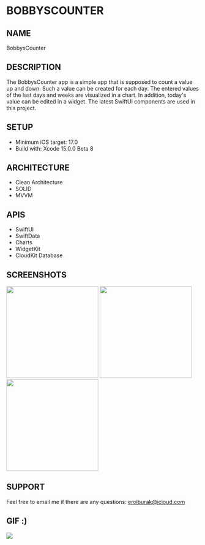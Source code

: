 # BOBBYSCOUNTER

## NAME
BobbysCounter

## DESCRIPTION
The BobbysCounter app is a simple app that is supposed to count a value up and down. Such a value can be created for each day. The entered values of the last days and weeks are visualized in a chart. In addition, today's value can be edited in a widget. The latest SwiftUI components are used in this project.

## SETUP
- Minimum iOS target: 17.0
- Build with: Xcode 15.0.0 Beta 8

## ARCHITECTURE
- Clean Architecture
- SOLID
- MVVM

## APIS
- SwiftUI
- SwiftData
- Charts
- WidgetKit
- CloudKit Database

## SCREENSHOTS
<img src="https://github.com/erolburak/bobbyscounter/assets/140210017/83e2dd2f-32b0-4f26-b44b-3c2f397a54c1" style=" width:240px">
<img src="https://github.com/erolburak/bobbyscounter/assets/140210017/0780971f-1b74-4ae2-a143-2aede80c6755" style=" width:240px">
<img src="https://github.com/erolburak/bobbyscounter/assets/140210017/9b650668-19ba-4680-9c98-03f3c0434c02" style=" width:240px">

## SUPPORT
Feel free to email me if there are any questions: erolburak@icloud.com

## GIF :)
<img src="https://media3.giphy.com/media/v1.Y2lkPTc5MGI3NjExdDI3emQxaHl0bm5uZmNsaXRtNzNjcDRvN2s3OXV4NmFxMnR3d2didyZlcD12MV9pbnRlcm5hbF9naWZfYnlfaWQmY3Q9Zw/Ws6T5PN7wHv3cY8xy8/giphy.gif"/>
